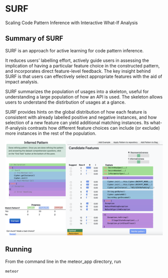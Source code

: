 # SURF
Scaling Code Pattern Inference with Interactive What-If Analysis

## Summary of SURF 

SURF is an approach for active learning for code pattern inference.

It reduces users’ labelling effort, actively guide users in
assessing the implication of having a particular feature choice in the
constructed pattern, and incorporates direct feature-level feedback.
The key insight behind SURF is that users can effectively select
appropriate features with the aid of impact analysis. 

SURF summarizes the population of usages into a skeleton, useful for understanding a large population of how an API is used. The skeleton allows users to understand the distirbution of usages at a glance.

SURF provides
hints on the global distribution of how each feature is consistent
with already labelled positive and negative instances, and how
selection of a new feature can yield additional matching instances.
Its what-if-analysis contrasts how different feature choices can
include (or exclude) more instances in the rest of the population.

![](images/overview.png "Overview")

## Running


From the command line in the meteor_app directory, run
```
meteor
```
